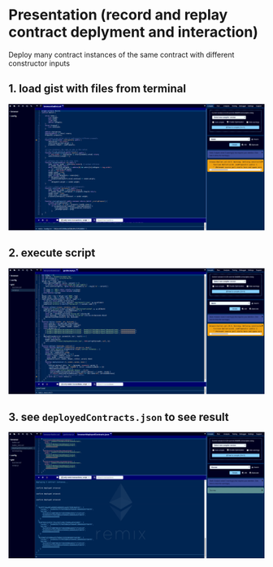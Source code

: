 # Presentation (record and replay contract deplyment and interaction)

Deploy many contract instances of the same contract with different constructor inputs

## 1. load gist with files from terminal
![1.png](1.png)

## 2. execute script
![2.png](2.png)

## 3. see `deployedContracts.json` to see result
![3.png](3.png)

